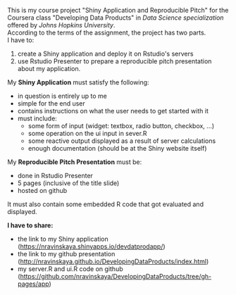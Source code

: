 This is my course project "Shiny Application and Reproducible Pitch" for the Coursera class "Developing Data Products" in *Data Science specialization* offered by *Johns Hopkins University*.  
According to the terms of the assignment, the project has two parts.  
I have to:  
1. create a Shiny application and deploy it on Rstudio's servers 
2. use Rstudio Presenter to prepare a reproducible pitch presentation about my application.

My **Shiny Application** must satisfy the following:
- in question is entirely up to me
- simple for the end user
- contains instructions on what the user needs to get started with it
- must include:
	- some form of input (widget: textbox, radio button, checkbox, ...)
	- some operation on the ui input in sever.R
	- some reactive output displayed as a result of server calculations
	- enough documentation (should be at the Shiny website itself)  

My **Reproducible Pitch Presentation** must be:
- done in Rstudio Presenter
- 5 pages (inclusive of the title slide)
- hosted on github  

It must also contain some embedded R code that got evaluated and displayed.

**I have to share:** 
- the link to my Shiny application (https://nravinskaya.shinyapps.io/devdatprodapp/)
- the link to my github presentation (http://nravinskaya.github.io/DevelopingDataProducts/index.html)
- my server.R and ui.R code on github (https://github.com/nravinskaya/DevelopingDataProducts/tree/gh-pages/app)
